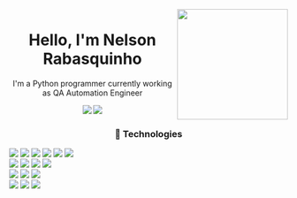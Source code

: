 <img align='right' src='https://user-images.githubusercontent.com/5713670/87202985-820dcb80-c2b6-11ea-9f56-7ec461c497c3.gif' width='200"'>
<h1 align="center"> Hello, I'm Nelson Rabasquinho</h1>
<p align="center">I'm a Python programmer currently working as QA Automation Engineer</p>
<div align="center"> 
  <a href="https://www.linkedin.com/in/nelson-rabasquinho/" target="_blank"><img src="https://img.shields.io/badge/LinkedIn-0077B5?style=for-the-badge&logo=linkedin&logoColor=white" target="_blank"></a> 
  <a href="https://discord.gg/xgRUBA4Ste" target="_blank"><img src="https://img.shields.io/badge/Discord-7289DA?style=for-the-badge&logo=discord&logoColor=white" target="_blank"></a>
</div>

<h3 align="center"> 🔧 Technologies</h3>
<div style="display: inline_block" align="left">
<img  src="https://img.shields.io/badge/Python-FFD43B?style=for-the-badge&logo=python&logoColor=blue" />
<img  src="https://img.shields.io/badge/C-00599C?style=for-the-badge&logo=c&logoColor=white" />
<img  src="https://img.shields.io/badge/C%2B%2B-00599C?style=for-the-badge&logo=c%2B%2B&logoColor=white" />
<img  src="https://img.shields.io/badge/Jenkins-D24939?style=for-the-badge&logo=Jenkins&logoColor=white" />
<img  src="https://img.shields.io/badge/Jira-0052CC?style=for-the-badge&logo=Jira&logoColor=white" />
<img  src="https://img.shields.io/badge/Postman-FF6C37?style=for-the-badge&logo=Postman&logoColor=white" />
</div>
<div style="display: inline_block"align="left">
<img  src="https://img.shields.io/badge/PostgreSQL-316192?style=for-the-badge&logo=postgresql&logoColor=white" />
<img  src="https://img.shields.io/badge/MySQL-005C84?style=for-the-badge&logo=mysql&logoColor=white" />
<img  src="https://img.shields.io/badge/SQLite-07405E?style=for-the-badge&logo=sqlite&logoColor=white" />
<img  src="https://img.shields.io/badge/MongoDB-4EA94B?style=for-the-badge&logo=mongodb&logoColor=white" />
</div>
<div style="display: inline_block"align="left">
<img  src="https://img.shields.io/badge/Kibana-005571?style=for-the-badge&logo=Kibana&logoColor=white" />
<img  src="https://img.shields.io/badge/Microsoft_Excel-217346?style=for-the-badge&logo=microsoft-excel&logoColor=white" />
<img  src="https://img.shields.io/badge/PowerBI-F2C811?style=for-the-badge&logo=Power%20BI&logoColor=white" />
</div>
<div style="display: inline_block"align="left">
<img  src="https://img.shields.io/badge/Numpy-777BB4?style=for-the-badge&logo=numpy&logoColor=white" />
<img  src="https://img.shields.io/badge/Pandas-2C2D72?style=for-the-badge&logo=pandas&logoColor=white" />
<img  src="https://img.shields.io/badge/Plotly-239120?style=for-the-badge&logo=plotly&logoColor=white" />
    <br/><br/>
</div>

